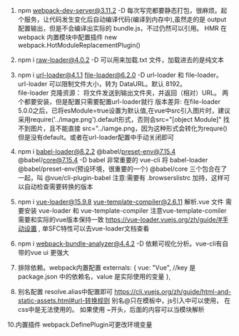 1. npm webpack-dev-server@3.11.2 -D
每次写完都要静态打包，很麻烦。起个服务，让代码发生变化后自动编译代码(编译到内存中),虽然走的是 output 配置输出，但是不会编译出实际的 bundle.js，不过仍然可以引用。
 HMR 在 webpack 内置模块中配置插件 new webpack.HotModuleReplacementPlugin()

2. npm i raw-loader@4.0.2 -D
 可以用来加载.txt 文件，加载进去的是纯文本

3. npm i url-loader@4.1.1 file-loader@6.2.0 -D
url-loader 和 file-loader。 url-loader 可以限制文件大小，转为 DataURL。默认 8192。  
 file-loader 克隆资源： 将文件发送到输出文件夹，并返回（相对）URL。
 两个都要安装，但是配置只需要配置url-loader就行
版本差异:
在file-loader 5.0.0之后，已将esModule=true设置为默认值,在vue中src引入图片时，建议采用require('../image.png').default形式，否则会src="[object Module]" 找不到图片，且不能直接 src="../iamge.png，因为这种形式会转化为requre()但是没有default。或者在url-loader配置中手动关闭即可

5. npm i babel-loader@8.2.2  @babel/preset-env@7.15.4  @babel/core@7.15.4 -D
babel 非常重要的
vue-cli 将 babel-loader @babel/preset-env(预设环境，很重要的一个) @babel/core 三个包合在了一起，叫 @vue/cli-plugin-babel
注意:需要有 .browserslistrc 加持，这样可以自动检查需要转换的版本

6. npm i vue-loader@15.9.8 vue-template-compiler@2.6.11  解析.vue 文件   需要安装 vue-loader 和 vue-template-compiler 注意vue-template-comiler需要和实际的vue版本保持一致
https://vue-loader.vuejs.org/zh/guide/#手动设置 , 单SFC特性可以去vue-loader文档查看

7. npm i webpack-bundle-analyzer@4.4.2 -D
依赖可视化分析。vue-cli有自带的vue ui 更强大

8. 排除依赖。webpack内置配置
externals: {
  vue: "Vue", //key 是 package.json 中的依赖名，value 是实际使用的变量
},

9. 别名配置 resolve.alias中配置即可
https://cli.vuejs.org/zh/guide/html-and-static-assets.html#url-转换规则
别名@只在模板中，js引入中可以使用，  在css中是无法使用的。  如果使用 ~开头，后面的内容可以当模块解析

10.内置插件 webpack.DefinePlugin可更改环境变量
